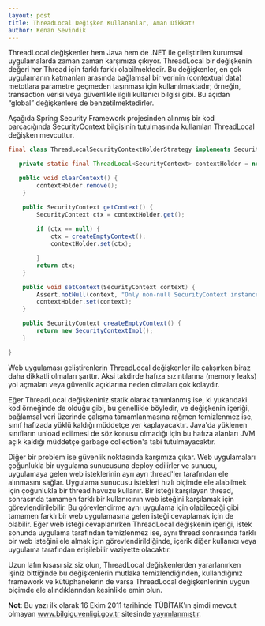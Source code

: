 ```yaml
---
layout: post
title: ThreadLocal Değişken Kullananlar, Aman Dikkat!
author: Kenan Sevindik
---
```


ThreadLocal değişkenler hem Java hem de .NET ile geliştirilen kurumsal uygulamalarda zaman zaman karşımıza çıkıyor. 
ThreadLocal bir değişkenin değeri her Thread için farklı farklı olabilmektedir. Bu değişkenler, en çok uygulamanın 
katmanları arasında bağlamsal bir verinin (contextual data) metotlara parametre geçmeden taşınması için kullanılmaktadır; 
örneğin, transaction verisi veya güvenlikle ilgili kullanıcı bilgisi gibi. Bu açıdan “global” değişkenlere de 
benzetilmektedirler.

Aşağıda Spring Security Framework projesinden alınmış bir kod parçacığında SecurityContext bilgisinin tutulmasında 
kullanılan ThreadLocal değişken mevcuttur.

```java
final class ThreadLocalSecurityContextHolderStrategy implements SecurityContextHolderStrategy {

   private static final ThreadLocal<SecurityContext> contextHolder = new ThreadLocal<SecurityContext>();

   public void clearContext() {
        contextHolder.remove();
    }

    public SecurityContext getContext() {
        SecurityContext ctx = contextHolder.get();
        
        if (ctx == null) {
            ctx = createEmptyContext();
            contextHolder.set(ctx);

        }
        return ctx;
    }

    public void setContext(SecurityContext context) {
        Assert.notNull(context, "Only non-null SecurityContext instances are permitted");
        contextHolder.set(context);
    }

    public SecurityContext createEmptyContext() {
        return new SecurityContextImpl();
    }

}
```

Web uygulaması geliştirenlerin ThreadLocal değişkenler ile çalışırken biraz daha dikkatli olmaları şarttır. Aksi takdirde 
hafıza sızıntılarına (memory leaks) yol açmaları veya güvenlik açıklarına neden olmaları çok kolaydır.

Eğer ThreadLocal değişkeniniz statik olarak tanımlanmış ise, ki yukarıdaki kod örneğinde de olduğu gibi, bu genellikle 
böyledir, ve değişkenin içeriği, bağlamsal veri üzerinde çalışma tamamlanmasına rağmen temizlenmez ise, sınıf hafızada 
yüklü kaldığı müddetçe yer kaplayacaktır. Java'da yüklenen sınıfların unload edilmesi de söz konusu olmadığı için bu hafıza 
alanları JVM açık kaldığı müddetçe garbage collection'a tabi tutulmayacaktır.

Diğer bir problem ise güvenlik noktasında karşımıza çıkar. Web uygulamaları çoğunlukla bir uygulama sunucusuna deploy 
edilirler ve sunucu, uygulamaya gelen web isteklerinin ayrı ayrı thread'ler tarafından ele alınmasını sağlar. Uygulama 
sunucusu istekleri hızlı biçimde ele alabilmek için çoğunlukla bir thread havuzu kullanır. Bir isteği karşılayan thread, 
sonrasında tamamen farklı bir kullanıcının web isteğini karşılamak için görevlendirilebilir. Bu görevlendirme aynı uygulama 
için olabileceği gibi tamamen farklı bir web uygulamasına gelen isteği cevaplamak için de olabilir. Eğer web isteği
cevaplanırken ThreadLocal değişkenin içeriği, istek sonunda uygulama tarafından temizlenmez ise, aynı thread sonrasında 
farklı bir web isteğini ele almak için görevlendirildiğinde, içerik diğer kullanıcı veya uygulama tarafından erişilebilir 
vaziyette olacaktır.

Uzun lafın kısası siz siz olun, ThreadLocal değişkenlerden yararlanırken işiniz bittiğinde bu değişkenlerin mutlaka 
temizlendiğinden, kullandığınız framework ve kütüphanelerin de varsa ThreadLocal değişkenlerinin uygun biçimde ele 
alındıklarından kesinlikle emin olun.

**Not**: Bu yazı ilk olarak 16 Ekim 2011 tarihinde TÜBİTAK'ın şimdi mevcut olmayan www.bilgiguvenligi.gov.tr sitesinde 
[yayımlanmıştır](http://www.bilgiguvenligi.gov.tr/yazilim-guvenligi/threadlocal-degisken-kullananlar-aman-dikkat.html).

